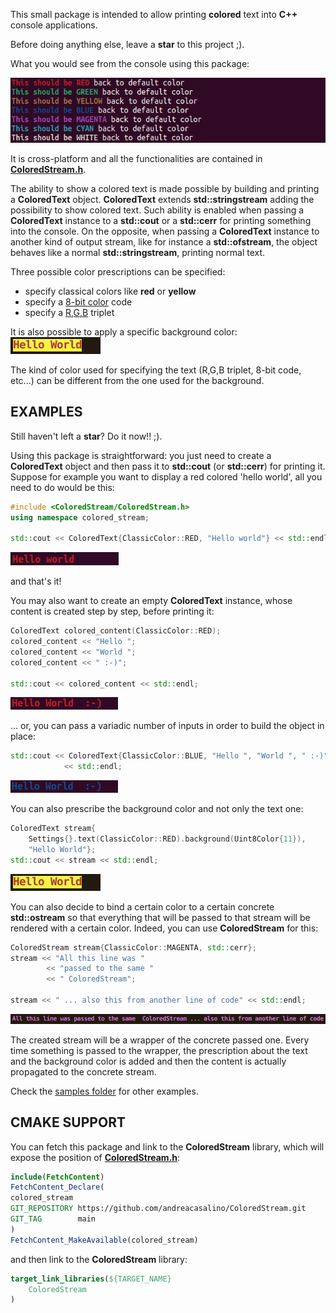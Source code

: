 This small package is intended to allow printing **colored** text into **C++** console applications.

Before doing anything else, leave a **star** to this project ;).

What you would see from the console using this package:

![temp](pictures/Sample.png)

It is cross-platform and all the functionalities are contained in [**ColoredStream.h**](./src/ColoredStream/ColoredStream.h).

The ability to show a colored text is made possible by building and printing a **ColoredText** object.
**ColoredText** extends **std::stringstream** adding the possibility to show colored text.
Such ability is enabled when passing a **ColoredText** instance to a **std::cout** or a **std::cerr** for printing something into the console. On the opposite, when passing a **ColoredText** instance to another kind of output stream, like for instance a **std::ofstream**, the object behaves like a normal **std::stringstream**, printing normal text.

Three possible color prescriptions can be specified:
 - specify classical colors like **red** or **yellow**
 - specify a [8-bit color](https://en.wikipedia.org/wiki/ANSI_escape_code) code 
 - specify a [R,G,B](https://en.wikipedia.org/wiki/ANSI_escape_code) triplet 

It is also possible to apply a specific background color:
![temp](pictures/part04.png)

The kind of color used for specifying the text (R,G,B triplet, 8-bit code, etc...) can be different from the one used for the background.

## EXAMPLES

Still haven't left a **star**? Do it now!! ;).

Using this package is straightforward: you just need to create a **ColoredText** object and then pass it to **std::cout** (or **std::cerr**) for printing it.
Suppose for example you want to display a red colored 'hello world', all you need to do would be this:

```cpp
#include <ColoredStream/ColoredStream.h>
using namespace colored_stream;

std::cout << ColoredText{ClassicColor::RED, "Hello world"} << std::endl;
```

![temp](pictures/part01.png)

and that's it!

You may also want to create an empty **ColoredText** instance, whose content is created step by step, before printing it:

```cpp
ColoredText colored_content(ClassicColor::RED);
colored_content << "Hello ";
colored_content << "World ";
colored_content << " :-)";

std::cout << colored_content << std::endl;
```

![temp](pictures/part02.png)

... or, you can pass a variadic number of inputs in order to build the object in place:

```cpp
std::cout << ColoredText{ClassicColor::BLUE, "Hello ", "World ", " :-)"}
            << std::endl;
```

![temp](pictures/part03.png)

You can also prescribe the background color and not only the text one:

```cpp
ColoredText stream{
    Settings{}.text(ClassicColor::RED).background(Uint8Color{11}),
    "Hello World"};
std::cout << stream << std::endl;
```

![temp](pictures/part04.png)

You can also decide to bind a certain color to a certain concrete **std::ostream** so that everything that will be passed to that stream will be rendered with a certain color. Indeed, you can use **ColoredStream** for this:
```cpp
ColoredStream stream{ClassicColor::MAGENTA, std::cerr};
stream << "All this line was "
        << "passed to the same "
        << " ColoredStream";

stream << " ... also this from another line of code" << std::endl;
```

![temp](pictures/part05.png)

The created stream will be a wrapper of the concrete passed one. Every time something is passed to the wrapper, the prescription about the text and the background color is added and then the content is actually propagated to the concrete stream. 

Check the [samples folder](./samples) for other examples.

## CMAKE SUPPORT

You can fetch this package and link to the **ColoredStream** library, which will expose the position of [**ColoredStream.h**](./src/ColoredStream/ColoredStream.h):

```cmake
include(FetchContent)
FetchContent_Declare(
colored_stream
GIT_REPOSITORY https://github.com/andreacasalino/ColoredStream.git
GIT_TAG        main
)
FetchContent_MakeAvailable(colored_stream)
```
and then link to the **ColoredStream** library:

```cmake
target_link_libraries(${TARGET_NAME}
    ColoredStream
)
```
